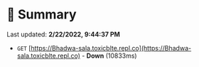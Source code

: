 # 📖 Summary
Last updated: **2/22/2022, 9:44:37 PM**

- `GET` [https://Bhadwa-sala.toxicblte.repl.co](https://Bhadwa-sala.toxicblte.repl.co) - **Down** (10833ms)
